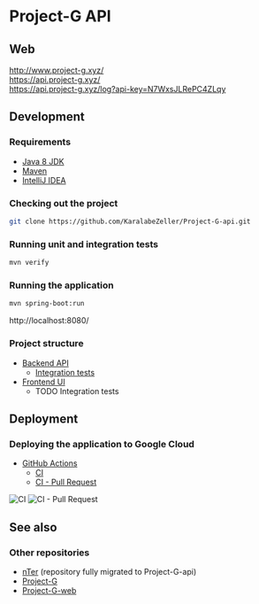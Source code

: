 # Project-G API

## Web
http://www.project-g.xyz/  
https://api.project-g.xyz/  
https://api.project-g.xyz/log?api-key=N7WxsJLRePC4ZLqy

## Development

### Requirements
* [Java 8 JDK](https://adoptopenjdk.net/)
* [Maven](https://maven.apache.org/)
* [IntelliJ IDEA](https://www.jetbrains.com/idea/)

### Checking out the project
```bash
git clone https://github.com/KaralabeZeller/Project-G-api.git
```

### Running unit and integration tests
```bash
mvn verify
```

### Running the application
```bash
mvn spring-boot:run
```

http://localhost:8080/

### Project structure

* [Backend API](https://github.com/KaralabeZeller/Project-G-api/tree/master/src/main/java/com/nter/projectg)
  * [Integration tests](https://github.com/KaralabeZeller/Project-G-api/tree/master/src/test/java/com/nter)
* [Frontend UI](https://github.com/KaralabeZeller/Project-G-api/tree/master/src/main/resources/static)
  * TODO Integration tests

## Deployment

### Deploying the application to Google Cloud
* [GitHub Actions](https://github.com/KaralabeZeller/Project-G-api/actions)
  * [CI](https://github.com/KaralabeZeller/Project-G-api/blob/master/.github/workflows/build.yaml)
  * [CI - Pull Request](https://github.com/KaralabeZeller/Project-G-api/blob/master/.github/workflows/pull-request.yaml)

![CI](https://github.com/KaralabeZeller/Project-G-api/workflows/CI/badge.svg)
![CI - Pull Request](https://github.com/KaralabeZeller/Project-G-api/workflows/CI%20-%20Pull%20Request/badge.svg)

## See also

### Other repositories
* [nTer](https://github.com/KaralabeZeller/nter) (repository fully migrated to Project-G-api)  
* [Project-G](https://github.com/KaralabeZeller/Project-G)  
* [Project-G-web](https://github.com/KaralabeZeller/Project-G-web)
